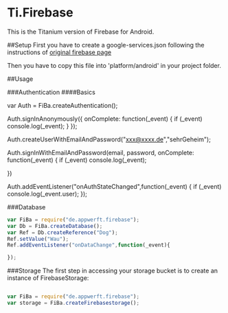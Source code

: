 Ti.Firebase
===========

This is the Titanium version of Firebase for Android.

##Setup
First you have to create a google-services.json following the instructions of [original firebase page](https://firebase.google.com/docs/android/setup)

Then you have to copy this file into 'platform/android' in your project folder.

##Usage


###Authentication
####Basics

var Auth = FiBa.createAuthentication();

Auth.signInAnonymously({
	onComplete: function(_event) {
		if (_event) console.log(_event);
	}
});

Auth.createUserWithEmailAndPassword("xxx@xxxx.de","sehrGeheim");

Auth.signInWithEmailAndPassword(email, password,
	onComplete: function(_event) {
 		if (_event) console.log(_event);
		
})



Auth.addEventListener("onAuthStateChanged",function(_event) {
	if (_event) console.log(_event.user);
});


###Database
```javascript
var FiBa = require("de.appwerft.firebase");
var Db = FiBa.createDatabase();
var Ref = Db.createReference("Dog");
Ref.setValue("Wau");
Ref.addEventListener("onDataChange",function(_event){

});

``` 

###Storage
The first step in accessing your storage bucket is to create an instance of FirebaseStorage:
```javascript

var FiBa = require("de.appwerft.firebase");
var storage = FiBa.createFirebasestorage();
``` 